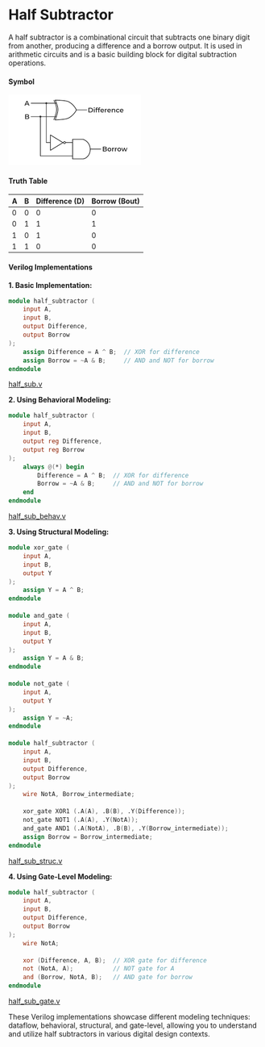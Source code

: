 # Half Subtractor

A half subtractor is a combinational circuit that subtracts one binary digit from another, producing a difference and a borrow output. It is used in arithmetic circuits and is a basic building block for digital subtraction operations.



#### Symbol

![alt text](image.png)

#### Truth Table
| A | B | Difference (D) | Borrow (Bout) |
|---|---|----------------|---------------|
| 0 | 0 |        0       |       0       |
| 0 | 1 |        1       |       1       |
| 1 | 0 |        1       |       0       |
| 1 | 1 |        0       |       0       |

#### Verilog Implementations

**1. Basic Implementation:**
```verilog
module half_subtractor (
    input A,
    input B,
    output Difference,
    output Borrow
);
    assign Difference = A ^ B;  // XOR for difference
    assign Borrow = ~A & B;     // AND and NOT for borrow
endmodule
```
[half_sub.v](half_sub.v)

**2. Using Behavioral Modeling:**
```verilog
module half_subtractor (
    input A,
    input B,
    output reg Difference,
    output reg Borrow
);
    always @(*) begin
        Difference = A ^ B;  // XOR for difference
        Borrow = ~A & B;     // AND and NOT for borrow
    end
endmodule
```
[half_sub_behav.v](half_sub_behav.v)

**3. Using Structural Modeling:**
```verilog
module xor_gate (
    input A,
    input B,
    output Y
);
    assign Y = A ^ B;
endmodule

module and_gate (
    input A,
    input B,
    output Y
);
    assign Y = A & B;
endmodule

module not_gate (
    input A,
    output Y
);
    assign Y = ~A;
endmodule

module half_subtractor (
    input A,
    input B,
    output Difference,
    output Borrow
);
    wire NotA, Borrow_intermediate;

    xor_gate XOR1 (.A(A), .B(B), .Y(Difference));
    not_gate NOT1 (.A(A), .Y(NotA));
    and_gate AND1 (.A(NotA), .B(B), .Y(Borrow_intermediate));
    assign Borrow = Borrow_intermediate;
endmodule
```
[half_sub_struc.v](half_sub_struc.v)

**4. Using Gate-Level Modeling:**
```verilog
module half_subtractor (
    input A,
    input B,
    output Difference,
    output Borrow
);
    wire NotA;

    xor (Difference, A, B);  // XOR gate for difference
    not (NotA, A);           // NOT gate for A
    and (Borrow, NotA, B);   // AND gate for borrow
endmodule
```
[half_sub_gate.v](half_sub_gate.v)

These Verilog implementations showcase different modeling techniques: dataflow, behavioral, structural, and gate-level, allowing you to understand and utilize half subtractors in various digital design contexts.